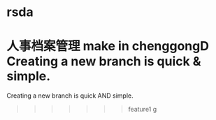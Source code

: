 # rsda
人事档案管理
make in chenggongD
Creating a new branch  is quick & simple.
=======
Creating a new branch  is quick AND simple.
>>>>>>> feature1
g
